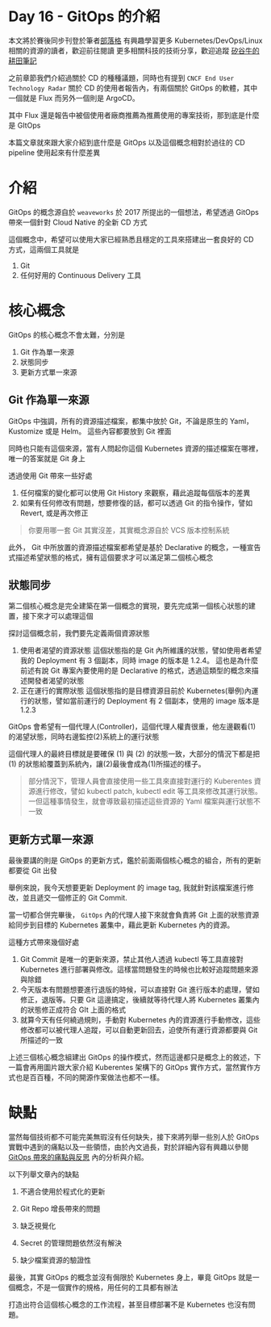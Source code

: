 Day  16 - GitOps 的介紹
===============================

本文將於賽後同步刊登於筆者[部落格](https://hwchiu.com/)
有興趣學習更多 Kubernetes/DevOps/Linux 相關的資源的讀者，歡迎前往閱讀
更多相關科技的技術分享，歡迎追蹤 [矽谷牛的耕田筆記](https://www.facebook.com/technologynoteniu)





之前章節我們介紹過關於 CD 的種種議題，同時也有提到 `CNCF End User Technology Radar` 關於 CD 的使用者報告內，有兩個關於 GitOps 的軟體，其中一個就是 Flux 而另外一個則是 ArgoCD。

其中 Flux 還是報告中被個使用者廠商推薦為推薦使用的專案技術，那到底是什麼是 GItOps

本篇文章就來跟大家介紹到底什麼是 GitOps 以及這個概念相對於過往的 CD pipeline 使用起來有什麼差異



# 介紹

GitOps 的概念源自於 `weaveworks` 於 2017 所提出的一個想法，希望透過 GitOps 帶來一個針對 Cloud Native 的全新 CD 方式

這個概念中，希望可以使用大家已經熟悉且穩定的工具來搭建出一套良好的 CD 方式，這兩個工具就是

1. Git
2. 任何好用的 Continuous Delivery 工具



# 核心概念

GitOps 的核心概念不會太難，分別是

1. Git 作為單一來源
2. 狀態同步
3. 更新方式單一來源

## Git 作為單一來源

GitOps 中強調，所有的資源描述檔案，都集中放於 Git，不論是原生的 Yaml，Kustomize 或是 Helm。 這些內容都要放到 Git 裡面

同時也只能有這個來源，當有人問起你這個 Kubernetes 資源的描述檔案在哪裡，唯一的答案就是 Git 身上

透過使用 Git 帶來一些好處

1. 任何檔案的變化都可以使用 Git History 來觀察，藉此追蹤每個版本的差異
2. 如果有任何修改有問題，想要修復的話，都可以透過 Git 的指令操作，譬如 Revert, 或是再次修正

> 你要用哪一套 Git 其實沒差，其實概念源自於 VCS 版本控制系統

此外， Git 中所放置的資源描述檔案都希望是基於 Declarative 的概念，一種宣告式描述希望狀態的格式，擁有這個要求才可以滿足第二個核心概念

## 狀態同步

第二個核心概念是完全建築在第一個概念的實現，要先完成第一個核心狀態的建置，接下來才可以處理這個

探討這個概念前，我們要先定義兩個資源狀態

1. 使用者渴望的資源狀態
   這個狀態指的是 Git 內所維護的狀態，譬如使用者希望我的 Deployment 有 3 個副本，同時 image 的版本是 1.2.4。
   這也是為什麼前述有說 Git 專案內要使用的是 Declarative 的格式，透過這類型的概念來描述開發者渴望的狀態
2. 正在運行的實際狀態
   這個狀態指的是目標資源目前於 Kubernetes(舉例)內運行的狀態，譬如當前運行的 Deployment 有 2 個副本，使用的 image 版本是 1.2.3

GitOps 會希望有一個代理人(Controller)，這個代理人權責很重，他左邊觀看(1)的渴望狀態，同時右邊監控(2)系統上的運行狀態

這個代理人的最終目標就是要確保 (1) 與 (2) 的狀態一致，大部分的情況下都是把 (1) 的狀態給覆蓋到系統內，讓(2)最後會成為(1)所描述的樣子。

> 部分情況下，管理人員會直接使用一些工具來直接對運行的 Kuberentes 資源進行修改，譬如 kubectl patch, kubectl edit 等工具來修改其運行狀態。一但這種事情發生，就會導致最初描述這些資源的 Yaml 檔案與運行狀態不一致



## 更新方式單一來源

最後要講的則是 GitOps 的更新方式，鑑於前面兩個核心概念的組合，所有的更新都要從 Git 出發

舉例來說，我今天想要更新 Deployment 的 image tag, 我就針對該檔案進行修改，並且遞交一個修正的 Git Commit.

當一切都合併完畢後， `GitOps` 內的代理人接下來就會負責將 Git 上面的狀態資源給同步到目標的 Kubernetes 叢集中，藉此更新 Kubernetes 內的資源。

這種方式帶來幾個好處

1. Git Commit 是唯一的更新來源，禁止其他人透過 kubectl 等工具直接對 Kubernetes 進行部署與修改。這樣當問題發生的時候也比較好追蹤問題來源與除錯
2. 今天版本有問題想要進行退版的時候，可以直接對 Git 進行版本的處理，譬如修正，退版等。只要 Git 這邊搞定，後續就等待代理人將 Kubernetes 叢集內的狀態修正成符合 GIt 上面的格式
3. 就算今天有任何繞過規則，手動對 Kubernetes 內的資源進行手動修改，這些修改都可以被代理人追蹤，可以自動更新回去，迫使所有運行資源都要與 Git 所描述的一致



上述三個核心概念組建出 GitOps 的操作模式，然而這邊都只是概念上的敘述，下一篇會再用圖片跟大家介紹 Kuberentes 架構下的 GitOps 實作方式，當然實作方式也是百百種，不同的開源作案做法也都不一樣。



# 缺點

當然每個技術都不可能完美無瑕沒有任何缺失，接下來將列舉一些別人於 GitOps 實戰中遇到的痛點以及一些領悟，由於內文過長，對於詳細內容有興趣以參閱 [GitOps 帶來的痛點與反思](https://www.hwchiu.com/gitops-bad-and-ugly.html) 內的分析與介紹。

以下列舉文章內的缺點

1. 不適合使用於程式化的更新
2. Git Repo 增長帶來的問題

3. 缺乏視覺化
4. Secret 的管理問題依然沒有解決
5. 缺少檔案資源的驗證性



最後，其實 GitOps 的概念並沒有侷限於 Kubernetes 身上，畢竟 GitOps 就是一個概念，不是一個實作的規格，用任何的工具都有辦法

打造出符合這個核心概念的工作流程，甚至目標部署不是 Kubernetes 也沒有問題。